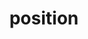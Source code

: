 ---
title: "position"
description: "Tests for CSS positioning include `relative`, `absolute`, `fixed` and `sticky`."
category: css
keywords: absolute, sticky, fixed, relative, static
last_test_date: "2021-05-16"
test_url: "/tests/css-positioning.html"
test_results_url: "https://app.emailonacid.com/app/acidtest/E45AW3a9IiIhUSBpv3dc1qPfMiMN8mLepy5BsvqtpXhhy/list"
stats: {
    apple-mail: {
        macos: {
            "14":"a #1"
        },
        ios: {
            "14.5":"a #1"
        }
    },
    gmail: {
        desktop-webmail: {
            "2021-05":"n"
        },
        ios: {
            "2021-05":"n"
        },
        android: {
            "2021-05":"n"
        },
        mobile-webmail: {
            "2021-05":"n"
        }
    },
    orange: {
        desktop-webmail: {
            "2021-05":"a #1"
        },
        ios: {
            "2021-05":"a #1"
        },
        android: {
            "2021-05":"a #1"
        }
    },
    outlook: {
        outlook-one: {
            "2022-05": "a #2"
        },
        windows: {
            "2007":"n",
            "2010":"n",
            "2013":"n",
            "2016":"n",
            "2019":"n"
        },
        windows-mail: {
            "2021-05":"n"
        },
        macos: {
            "2016":"y",
            "16.50":"y"
        },
        outlook-com: {
            "2021-05":"a #2"
        },
        ios: {
            "2021-05":"n"
        },
        android: {
            "2021-05":"a #2"
        }
    },
    samsung-email: {
        android: {
            "6.0":"a #1"
        }
    },
    sfr: {
        desktop-webmail: {
            "2021-05":"a #4"
        },
        ios: {
            "2021-05":"a #4"
        },
        android: {
            "2021-05":"a #4"
        }
    },
    thunderbird: {
        macos: {
            "78.10":"y"
        }
    },
    aol: {
        desktop-webmail: {
            "2021-05":"a #3"
        },
        ios: {
            "2021-05":"a #3"
        },
        android: {
            "2021-05":"a #3"
        }
    },
    yahoo: {
        desktop-webmail: {
            "2021-05":"a #3"
        },
        ios: {
            "2021-05":"a #3"
        },
        android: {
            "2021-05":"a #3"
        }
    },
    protonmail: {
        desktop-webmail: {
            "2021-05":"y"
        },
        ios: {
            "2021-05":"y"
        },
        android: {
            "2021-05":"y"
        }
    },
    hey: {
        desktop-webmail: {
            "2021-05":"a #4"
        }
    },
    mail-ru: {
        desktop-webmail: {
            "2021-05":"n"
        }
    },
    fastmail: {
        desktop-webmail: {
            "2021-07": "a #1 #6"
        }
    },
    laposte: {
        desktop-webmail: {
            "2021-08": "a #4"
        }
    }
}
notes_by_num: {
    "1": "Partial. Supports `relative`, `absolute` but not `sticky` and `fixed`.",
    "2": "Partial. Supports `sticky` but not `relative`, `absolute` and `fixed`.",
    "3": "Partial. Supports `relative` but not  `absolute`, `sticky` and `fixed`.",
    "4": "Partial. Supports `relative` and `sticky` but not `absolute` and `fixed`.",
    "5": "Buggy. `fixed` elements scroll with page.",
    "6": "Buggy. `fixed` is replaced by `absolute`.",
}
links: {
    "Can I use: CSS property: position":"https://caniuse.com/mdn-css_properties_position",
    "MDN: position":"https://developer.mozilla.org/en-US/docs/Web/CSS/position"
}
---